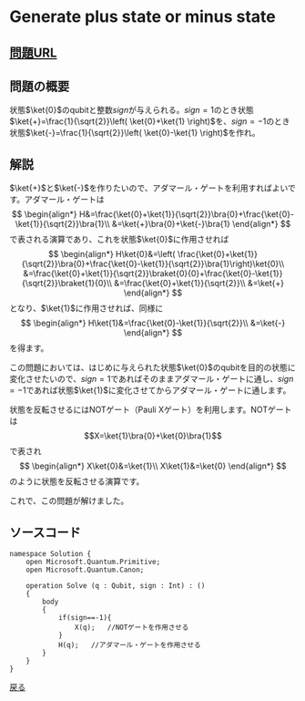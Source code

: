 <script type="text/x-mathjax-config">MathJax.Hub.Config({tex2jax:{inlineMath:[['\$','\$'],['\\(','\\)']],processEscapes:true},CommonHTML: {matchFontHeight:false}});</script>
<script type="text/javascript" async src="https://cdnjs.cloudflare.com/ajax/libs/mathjax/2.7.1/MathJax.js?config=TeX-MML-AM_CHTML"></script>


# Generate plus state or minus state

## [問題URL](https://codeforces.com/contest/1001/problem/A)

## 問題の概要
状態$\ket{0}$のqubitと整数$sign$が与えられる。$sign=1$のとき状態$\ket{+}=\frac{1}{\sqrt{2}}\left( \ket{0}+\ket{1} \right)$を、$sign=-1$のとき状態$\ket{-}=\frac{1}{\sqrt{2}}\left( \ket{0}-\ket{1} \right)$を作れ。

## 解説
$\ket{+}$と$\ket{-}$を作りたいので、アダマール・ゲートを利用すればよいです。アダマール・ゲートは
$$
\begin{align*}
H&=\frac{\ket{0}+\ket{1}}{\sqrt{2}}\bra{0}+\frac{\ket{0}-\ket{1}}{\sqrt{2}}\bra{1}\\
&=\ket{+}\bra{0}+\ket{-}\bra{1}
\end{align*}
$$
で表される演算であり、これを状態$\ket{0}$に作用させれば
$$
\begin{align*}
H\ket{0}&=\left( \frac{\ket{0}+\ket{1}}{\sqrt{2}}\bra{0}+\frac{\ket{0}-\ket{1}}{\sqrt{2}}\bra{1}\right)\ket{0}\\
&=\frac{\ket{0}+\ket{1}}{\sqrt{2}}\braket{0}{0}+\frac{\ket{0}-\ket{1}}{\sqrt{2}}\braket{1}{0}\\
&=\frac{\ket{0}+\ket{1}}{\sqrt{2}}\\
&=\ket{+}
\end{align*}
$$
となり、$\ket{1}$に作用させれば、同様に
$$
\begin{align*}
H\ket{1}&=\frac{\ket{0}-\ket{1}}{\sqrt{2}}\\
&=\ket{-}
\end{align*}
$$
を得ます。

この問題においては、はじめに与えられた状態$\ket{0}$のqubitを目的の状態に変化させたいので、$sign=1$であればそのままアダマール・ゲートに通し、$sign=-1$であれば状態$\ket{1}$に変化させてからアダマール・ゲートに通します。

状態を反転させるにはNOTゲート（Pauli Xゲート）を利用します。NOTゲートは
$$X=\ket{1}\bra{0}+\ket{0}\bra{1}$$
で表され
$$
\begin{align*}
X\ket{0}&=\ket{1}\\
X\ket{1}&=\ket{0}
\end{align*}
$$
のように状態を反転させる演算です。

これで、この問題が解けました。

## ソースコード

```
namespace Solution {
    open Microsoft.Quantum.Primitive;
    open Microsoft.Quantum.Canon;

    operation Solve (q : Qubit, sign : Int) : ()
    {
        body
        {
            if(sign==-1){
                X(q);   //NOTゲートを作用させる
            }
            H(q);	//アダマール・ゲートを作用させる
        }
    }
}
```

[戻る](../index.md)